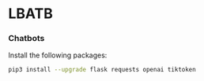 # LBATB

### Chatbots

Install the following packages:
```bash
pip3 install --upgrade flask requests openai tiktoken
```
